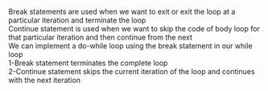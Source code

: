 Break  statements are used when we want to exit or exit the loop at a particular iteration and terminate the loop
<br>
Continue statement is used when we want to skip the code of body  loop for that particular iteration and then continue from the next 
<br>
We can implement a do-while loop using the break statement in our while loop
<br>
1-Break statement terminates  the complete loop
<br>
2-Continue statement skips the current iteration of the loop and continues with the next iteration